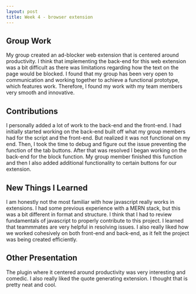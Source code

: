 ```yaml
---
layout: post
title: Week 4 - browser extension
---
```


## Group Work
My group created an ad-blocker web extension that is centered around productivity. I think that implementing the back-end for this web extension was a bit difficult as there was limitations regarding how the text on the page would be blocked. I found that my group has been very open to communication and working together to achieve a functional prototype, which features work. Therefore, I found my work with my team members very smooth and innovative. 

## Contributions
I personally added a lot of work to the back-end and the front-end. I had initially started working on the back-end built off what my group members had for the script and the front-end. But realized it was not functional on my end. Then, I took the time to debug and figure out the issue preventing the function of the tab buttons. After that was resolved I began working on the back-end for the block function. My group member finished this function and then I also added additional functionality to certain buttons for our extension.

## New Things I Learned
I am honestly not the most familiar with how javascript really works in extensions. I had some previous experience with a MERN stack, but this was a bit different in format and structure. I think that I had to review fundamentals of javascript to properly contribute to this project. I learned that teammmates are very helpful in resolving issues. I also really liked how we worked cohesively on both front-end and back-end, as it felt the project was being created efficiently.

## Other Presentation
The plugin where it centered around productivity was very interesting and comedic. I also really liked the quote generating extension. I thought that is pretty neat and cool.
